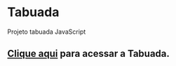 # Tabuada
Projeto tabuada JavaScript

## [Clique aqui](https://lucyjs.github.io/Tabuada/) para acessar a Tabuada.
